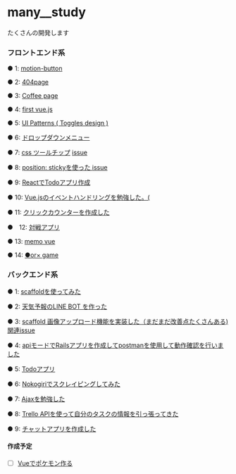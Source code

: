 # many__study

たくさんの開発します

### フロントエンド系

● 1:
<a href="https://gyazo.com/ef8433087cbf3e4087de54263df2be78">motion-button</a>


● 2:
<a href="https://gyazo.com/5a459ad70173b30a1e11ff4fe8bbc63c">404page</a>

● 3:
<a href="https://gyazo.com/f891abfe66f2bb41d6151a9272f8745d">Coffee page</a>



● 4: 
<a href="https://gyazo.com/15363660497624c35f4883da29694cf8"> first vue.js</a>


● 5: 
<a href="https://i.gyazo.com/951a1863aa20d038d99c2657f9849a27.gif">UI Patterns ( Toggles design )</a>

● 6:
<a href="https://github.com/sho-kasama/many__study/issues/31">ドロップダウンメニュー</a>


● 7:
<a href="https://gyazo.com/ac61e624192e8860b9a04440b69671ba">css ツールチップ</a>
<a href="https://github.com/sho-kasama/many__study/issues/42">issue</a>

● 8:
<a href="https://gyazo.com/0a8b08966000851cb51862dc191257b4">position: stickyを使った </a>
<a href="https://github.com/sho-kasama/many__study/issues/42">issue</a>


● 9:
<a href="https://github.com/sho-kasama/react-todo/blob/master/README.md">ReactでTodoアプリ作成</a>

● 10:
<a href="https://jsfiddle.net/sho_kasama/knt7exmf/">Vue.jsのイベントハンドリングを勉強した。(</a>


● 11:
<a href="https://jsfiddle.net/sho_kasama/9pysfg0n/">クリックカウンターを作成した</a>

●　12:
<a href="https://github.com/sho-kasama/many__study/tree/master/Vue.tutorial">対戦アプリ</a>


● 13: 
<a href="https://github.com/sho-kasama/many__study/tree/master/memo-vue">memo vue</a>

● 14:
<a href="https://github.com/sho-kasama/many__study/blob/master/%E2%97%8For%C3%97_game/index.html">●or× game</a>



### バックエンド系


● 1: 
<a href="https://github.com/sho-kasama/toy_app">scaffoldを使ってみた</a>

● 2: 
<a href="https://i.gyazo.com/b8688682db707c7f13518b71b6ec542f.gif"> 天気予報のLINE BOT を作った</a>


● 3: 
<a href="https://gyazo.com/71d9e0cacfac789ac96b1dba18600340">scaffold 画像アップロード機能を実装した（まだまだ改善点たくさんある)</a>
<a href="https://github.com/sho-kasama/toy_app/issues/7">関連issue</a>


● 4:
<a href="https://github.com/sho-kasama/api-practice">apiモードでRailsアプリを作成してpostmanを使用して動作確認を行いました</a>


● 5:
<a href="https://github.com/sho-kasama/Todo-rails">Todoアプリ</a>


● 6:
<a href="https://github.com/sho-kasama/Todo-rails/pull/25/files">Nokogiriでスクレイピングしてみた</a>

● 7:
<a href="https://github.com/sho-kasama/Ajax_/blob/master/README.md">Ajaxを勉強した</a>



● 8: 
<a href="https://github.com/sho-kasama/Trello_2">Trello APIを使って自分のタスクの情報を引っ張ってきた</a>


● 9:
<a href="https://github.com/sho-kasama/chat_app">チャットアプリを作成した</a>











#### 作成予定

- [ ] <a href="https://medium.com/coding-artist/vue-js-pokemon-battle-tutorial-380cd72eb681">Vueでポケモン作る</a>




